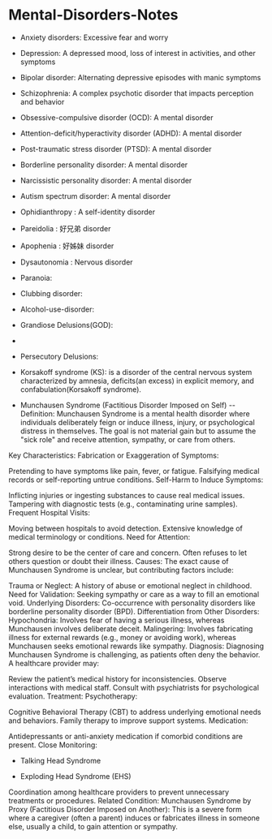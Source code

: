 # Mental-Disorders-Notes

- Anxiety disorders: Excessive fear and worry
  
- Depression: A depressed mood, loss of interest in activities, and other symptoms
  
- Bipolar disorder: Alternating depressive episodes with manic symptoms
  
- Schizophrenia: A complex psychotic disorder that impacts perception and behavior
  
- Obsessive-compulsive disorder (OCD): A mental disorder
  
- Attention-deficit/hyperactivity disorder (ADHD): A mental disorder
  
- Post-traumatic stress disorder (PTSD): A mental disorder
  
- Borderline personality disorder: A mental disorder

- Narcissistic personality disorder: A mental disorder

- Autism spectrum disorder: A mental disorder

- Ophidianthropy : A self-identity disorder

- Pareidolia : 好兄弟 disorder

- Apophenia : 好姊妹 disorder

- Dysautonomia : Nervous disorder

- Paranoia: 

- Clubbing disorder:

- Alcohol-use-disorder:

- Grandiose Delusions(GOD):

- 

- Persecutory Delusions:

- Korsakoff syndrome (KS): is a disorder of the central nervous system characterized by amnesia, deficits(an excess) in explicit memory, and confabulation(Korsakoff syndrome).

- Munchausen Syndrome (Factitious Disorder Imposed on Self)
-- Definition:
Munchausen Syndrome is a mental health disorder where individuals deliberately feign or induce illness, injury, or psychological distress in themselves. The goal is not material gain but to assume the "sick role" and receive attention, sympathy, or care from others.

Key Characteristics:
Fabrication or Exaggeration of Symptoms:

Pretending to have symptoms like pain, fever, or fatigue.
Falsifying medical records or self-reporting untrue conditions.
Self-Harm to Induce Symptoms:

Inflicting injuries or ingesting substances to cause real medical issues.
Tampering with diagnostic tests (e.g., contaminating urine samples).
Frequent Hospital Visits:

Moving between hospitals to avoid detection.
Extensive knowledge of medical terminology or conditions.
Need for Attention:

Strong desire to be the center of care and concern.
Often refuses to let others question or doubt their illness.
Causes:
The exact cause of Munchausen Syndrome is unclear, but contributing factors include:

Trauma or Neglect: A history of abuse or emotional neglect in childhood.
Need for Validation: Seeking sympathy or care as a way to fill an emotional void.
Underlying Disorders: Co-occurrence with personality disorders like borderline personality disorder (BPD).
Differentiation from Other Disorders:
Hypochondria: Involves fear of having a serious illness, whereas Munchausen involves deliberate deceit.
Malingering: Involves fabricating illness for external rewards (e.g., money or avoiding work), whereas Munchausen seeks emotional rewards like sympathy.
Diagnosis:
Diagnosing Munchausen Syndrome is challenging, as patients often deny the behavior. A healthcare provider may:

Review the patient’s medical history for inconsistencies.
Observe interactions with medical staff.
Consult with psychiatrists for psychological evaluation.
Treatment:
Psychotherapy:

Cognitive Behavioral Therapy (CBT) to address underlying emotional needs and behaviors.
Family therapy to improve support systems.
Medication:

Antidepressants or anti-anxiety medication if comorbid conditions are present.
Close Monitoring:

- Talking Head Syndrome

- Exploding Head Syndrome (EHS)

Coordination among healthcare providers to prevent unnecessary treatments or procedures.
Related Condition: Munchausen Syndrome by Proxy (Factitious Disorder Imposed on Another):
This is a severe form where a caregiver (often a parent) induces or fabricates illness in someone else, usually a child, to gain attention or sympathy.
